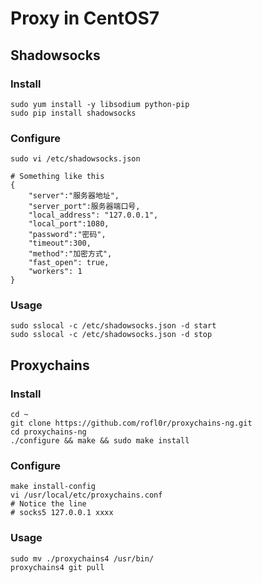 # Proxy in CentOS7

## Shadowsocks

### Install

```shell
sudo yum install -y libsodium python-pip
sudo pip install shadowsocks
```

### Configure

```
sudo vi /etc/shadowsocks.json

# Something like this
{
    "server":"服务器地址",
    "server_port":服务器端口号,
    "local_address": "127.0.0.1",
    "local_port":1080,
    "password":"密码",
    "timeout":300,
    "method":"加密方式",
    "fast_open": true,
    "workers": 1
}
```

### Usage

```
sudo sslocal -c /etc/shadowsocks.json -d start
sudo sslocal -c /etc/shadowsocks.json -d stop
```

## Proxychains

### Install

```
cd ~
git clone https://github.com/rofl0r/proxychains-ng.git 
cd proxychains-ng 
./configure && make && sudo make install  
```
### Configure

```
make install-config
vi /usr/local/etc/proxychains.conf
# Notice the line 
# socks5 127.0.0.1 xxxx
```

### Usage

```
sudo mv ./proxychains4 /usr/bin/
proxychains4 git pull
```


